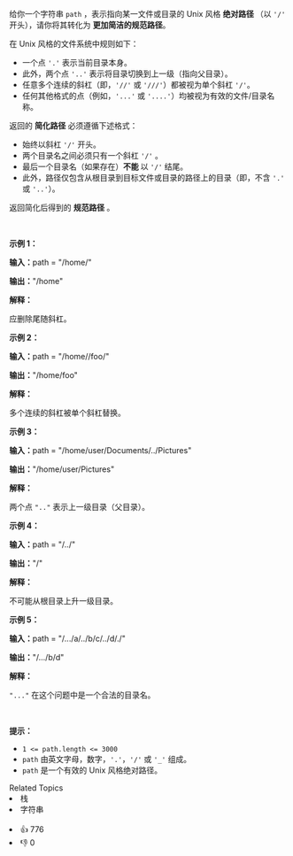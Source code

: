 <p>给你一个字符串 <code>path</code> ，表示指向某一文件或目录的&nbsp;Unix 风格 <strong>绝对路径 </strong>（以 <code>'/'</code> 开头），请你将其转化为 <strong>更加简洁的规范路径</strong>。</p>

<p class="MachineTrans-lang-zh-CN">在 Unix 风格的文件系统中规则如下：</p>

<ul> 
 <li class="MachineTrans-lang-zh-CN">一个点&nbsp;<code>'.'</code>&nbsp;表示当前目录本身。</li> 
 <li class="MachineTrans-lang-zh-CN">此外，两个点 <code>'..'</code>&nbsp;表示将目录切换到上一级（指向父目录）。</li> 
 <li class="MachineTrans-lang-zh-CN">任意多个连续的斜杠（即，<code>'//'</code>&nbsp;或 <code>'///'</code>）都被视为单个斜杠 <code>'/'</code>。</li> 
 <li class="MachineTrans-lang-zh-CN">任何其他格式的点（例如，<code>'...'</code>&nbsp;或 <code>'....'</code>）均被视为有效的文件/目录名称。</li> 
</ul>

<p>返回的 <strong>简化路径</strong> 必须遵循下述格式：</p>

<ul> 
 <li>始终以斜杠 <code>'/'</code> 开头。</li> 
 <li>两个目录名之间必须只有一个斜杠 <code>'/'</code> 。</li> 
 <li>最后一个目录名（如果存在）<strong>不能 </strong>以 <code>'/'</code> 结尾。</li> 
 <li>此外，路径仅包含从根目录到目标文件或目录的路径上的目录（即，不含 <code>'.'</code> 或 <code>'..'</code>）。</li> 
</ul>

<p>返回简化后得到的 <strong>规范路径</strong> 。</p>

<p>&nbsp;</p>

<p><strong class="example">示例 1：</strong></p>

<div class="example-block"> 
 <p><strong>输入：</strong><span class="example-io">path = "/home/"</span></p> 
</div>

<p><span class="example-io"><b>输出：</b>"/home"</span></p>

<p><strong>解释：</strong></p>

<p>应删除尾随斜杠。</p>

<p><strong class="example">示例 2：</strong></p>

<div class="example-block"> 
 <p><span class="example-io"><b>输入：</b>path = "/home//foo/"</span></p> 
</div>

<p><span class="example-io"><b>输出：</b>"/home/foo"</span></p>

<p><strong>解释：</strong></p>

<p>多个连续的斜杠被单个斜杠替换。</p>

<p><strong class="example">示例 3：</strong></p>

<div class="example-block"> 
 <p><strong>输入：</strong><span class="example-io">path = "/home/user/Documents/../Pictures"</span></p> 
</div>

<p><span class="example-io"><b>输出：</b>"/home/user/Pictures"</span></p>

<p><strong>解释：</strong></p>

<p>两个点&nbsp;<code>".."</code>&nbsp;表示上一级目录（父目录）。</p>

<p><strong class="example">示例 4：</strong></p>

<div class="example-block"> 
 <p><span class="example-io"><b>输入：</b>path = "/../"</span></p> 
</div>

<p><span class="example-io"><b>输出：</b>"/"</span></p>

<p><strong>解释：</strong></p>

<p>不可能从根目录上升一级目录。</p>

<p><strong class="example">示例 5：</strong></p>

<div class="example-block"> 
 <p><span class="example-io"><b>输入：</b>path = "/.../a/../b/c/../d/./"</span></p> 
</div>

<p><span class="example-io"><b>输出：</b>"/.../b/d"</span></p>

<p><strong>解释：</strong></p>

<p><code>"..."</code>&nbsp;在这个问题中是一个合法的目录名。</p>

<p>&nbsp;</p>

<p><strong>提示：</strong></p>

<ul> 
 <li><code>1 &lt;= path.length &lt;= 3000</code></li> 
 <li><code>path</code> 由英文字母，数字，<code>'.'</code>，<code>'/'</code> 或 <code>'_'</code> 组成。</li> 
 <li><code>path</code> 是一个有效的 Unix 风格绝对路径。</li> 
</ul>

<div><div>Related Topics</div><div><li>栈</li><li>字符串</li></div></div><br><div><li>👍 776</li><li>👎 0</li></div>